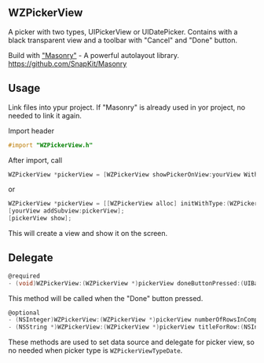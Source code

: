 ## WZPickerView
A picker with two types, UIPickerView or UIDatePicker.
Contains with a black transparent view and a toolbar with "Cancel" and "Done" button.

Build with ["Masonry"](https://github.com/SnapKit/Masonry) - A powerful autolayout library.
https://github.com/SnapKit/Masonry

## Usage
Link files into ypur project.
If "Masonry" is already used in yor project, no needed to link it again.

Import header
```objective-c
#import "WZPickerView.h"
```

After import, call
```objective-c
WZPickerView *pickerView = [WZPickerView showPickerOnView:yourView WithPickerType:(WZPickerViewType)type];
```
or
```objective-c
WZPickerView *pickerView = [[WZPickerView alloc] initWithType:(WZPickerViewType)type];
[yourView addSubview:pickerView];
[pickerView show];
```
This will create a view and show it on the screen.

## Delegate
```objective-c
@required
- (void)WZPickerView:(WZPickerView *)pickerView doneButtonPressed:(UIBarButtonItem *)button;
```
This method will be called when the "Done" button pressed.

```objective-c
@optional
- (NSInteger)WZPickerView:(WZPickerView *)pickerView numberOfRowsInComponent:(NSInteger)component;
- (NSString *)WZPickerView:(WZPickerView *)pickerView titleForRow:(NSInteger)row forComponent:(NSInteger)component;
```
These methods are used to set data source and delegate for picker view, so no needed when picker type is `WZPickerViewTypeDate`.